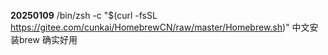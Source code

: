 **20250109**
 /bin/zsh -c "$(curl -fsSL https://gitee.com/cunkai/HomebrewCN/raw/master/Homebrew.sh)" 中文安装brew 确实好用
 